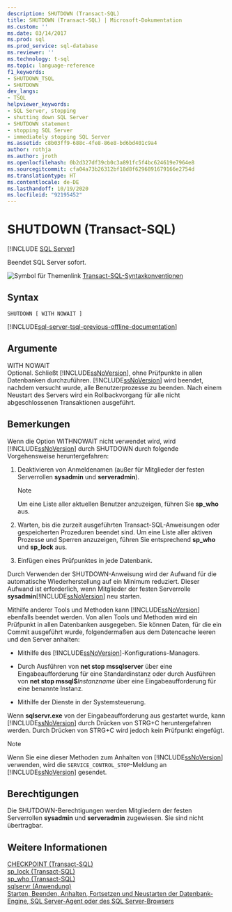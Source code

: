 ```yaml
---
description: SHUTDOWN (Transact-SQL)
title: SHUTDOWN (Transact-SQL) | Microsoft-Dokumentation
ms.custom: ''
ms.date: 03/14/2017
ms.prod: sql
ms.prod_service: sql-database
ms.reviewer: ''
ms.technology: t-sql
ms.topic: language-reference
f1_keywords:
- SHUTDOWN_TSQL
- SHUTDOWN
dev_langs:
- TSQL
helpviewer_keywords:
- SQL Server, stopping
- shutting down SQL Server
- SHUTDOWN statement
- stopping SQL Server
- immediately stopping SQL Server
ms.assetid: c8b03ff9-688c-4fe8-86e8-bd6bd401c9a4
author: rothja
ms.author: jroth
ms.openlocfilehash: 0b2d327df39cb0c3a891fc5f4bc624619e7964e8
ms.sourcegitcommit: cfa04a73b26312bf18d8f6296891679166e2754d
ms.translationtype: HT
ms.contentlocale: de-DE
ms.lasthandoff: 10/19/2020
ms.locfileid: "92195452"
---
```

# <a name="shutdown-transact-sql"></a>SHUTDOWN (Transact-SQL)
[!INCLUDE [SQL Server](../../includes/applies-to-version/sqlserver.md)]

  Beendet SQL Server sofort.  
  
 ![Symbol für Themenlink](../../database-engine/configure-windows/media/topic-link.gif "Symbol für Themenlink") [Transact-SQL-Syntaxkonventionen](../../t-sql/language-elements/transact-sql-syntax-conventions-transact-sql.md)  
  
## <a name="syntax"></a>Syntax  
  
```syntaxsql
SHUTDOWN [ WITH NOWAIT ]   
```  
  
[!INCLUDE[sql-server-tsql-previous-offline-documentation](../../includes/sql-server-tsql-previous-offline-documentation.md)]

## <a name="arguments"></a>Argumente
 WITH NOWAIT  
 Optional. Schließt [!INCLUDE[ssNoVersion](../../includes/ssnoversion-md.md)], ohne Prüfpunkte in allen Datenbanken durchzuführen. [!INCLUDE[ssNoVersion](../../includes/ssnoversion-md.md)] wird beendet, nachdem versucht wurde, alle Benutzerprozesse zu beenden. Nach einem Neustart des Servers wird ein Rollbackvorgang für alle nicht abgeschlossenen Transaktionen ausgeführt.  
  
## <a name="remarks"></a>Bemerkungen  
 Wenn die Option WITHNOWAIT nicht verwendet wird, wird [!INCLUDE[ssNoVersion](../../includes/ssnoversion-md.md)] durch SHUTDOWN durch folgende Vorgehensweise heruntergefahren:  
  
1.  Deaktivieren von Anmeldenamen (außer für Mitglieder der festen Serverrollen **sysadmin** und **serveradmin**).  
  
    > [!NOTE]  
    >  Um eine Liste aller aktuellen Benutzer anzuzeigen, führen Sie **sp_who** aus.  
  
2.  Warten, bis die zurzeit ausgeführten Transact-SQL-Anweisungen oder gespeicherten Prozeduren beendet sind. Um eine Liste aller aktiven Prozesse und Sperren anzuzeigen, führen Sie entsprechend **sp_who** und **sp_lock** aus.  
  
3.  Einfügen eines Prüfpunktes in jede Datenbank.  
  
 Durch Verwenden der SHUTDOWN-Anweisung wird der Aufwand für die automatische Wiederherstellung auf ein Minimum reduziert. Dieser Aufwand ist erforderlich, wenn Mitglieder der festen Serverrolle **sysadmin**[!INCLUDE[ssNoVersion](../../includes/ssnoversion-md.md)] neu starten.  
  
 Mithilfe anderer Tools und Methoden kann [!INCLUDE[ssNoVersion](../../includes/ssnoversion-md.md)] ebenfalls beendet werden. Von allen Tools und Methoden wird ein Prüfpunkt in allen Datenbanken ausgegeben. Sie können Daten, für die ein Commit ausgeführt wurde, folgendermaßen aus dem Datencache leeren und den Server anhalten:  
  
-   Mithilfe des [!INCLUDE[ssNoVersion](../../includes/ssnoversion-md.md)]-Konfigurations-Managers.  
  
-   Durch Ausführen von **net stop mssqlserver** über eine Eingabeaufforderung für eine Standardinstanz oder durch Ausführen von **net stop mssql$**_Instanzname_ über eine Eingabeaufforderung für eine benannte Instanz.  
  
-   Mithilfe der Dienste in der Systemsteuerung.  
  
 Wenn **sqlservr.exe** von der Eingabeaufforderung aus gestartet wurde, kann [!INCLUDE[ssNoVersion](../../includes/ssnoversion-md.md)] durch Drücken von STRG+C heruntergefahren werden. Durch Drücken von STRG+C wird jedoch kein Prüfpunkt eingefügt.  
  
> [!NOTE]  
>  Wenn Sie eine dieser Methoden zum Anhalten von [!INCLUDE[ssNoVersion](../../includes/ssnoversion-md.md)] verwenden, wird die `SERVICE_CONTROL_STOP`-Meldung an [!INCLUDE[ssNoVersion](../../includes/ssnoversion-md.md)] gesendet.  
  
## <a name="permissions"></a>Berechtigungen  
 Die SHUTDOWN-Berechtigungen werden Mitgliedern der festen Serverrollen **sysadmin** und **serveradmin** zugewiesen. Sie sind nicht übertragbar.  
  
## <a name="see-also"></a>Weitere Informationen  
 [CHECKPOINT &#40;Transact-SQL&#41;](../../t-sql/language-elements/checkpoint-transact-sql.md)   
 [sp_lock &#40;Transact-SQL&#41;](../../relational-databases/system-stored-procedures/sp-lock-transact-sql.md)   
 [sp_who &#40;Transact-SQL&#41;](../../relational-databases/system-stored-procedures/sp-who-transact-sql.md)   
 [sqlservr (Anwendung)](../../tools/sqlservr-application.md)   
 [Starten, Beenden, Anhalten, Fortsetzen und Neustarten der Datenbank-Engine, SQL Server-Agent oder des SQL Server-Browsers](../../database-engine/configure-windows/start-stop-pause-resume-restart-sql-server-services.md)  
  
  
